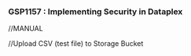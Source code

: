 ### GSP1157 :  Implementing Security in Dataplex 

//MANUAL 

//Upload CSV (test file) to Storage Bucket
